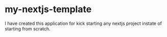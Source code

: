 # my-nextjs-template
I have created this application for kick starting any nextjs project instate of starting from scratch.
